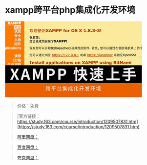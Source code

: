 # xampp跨平台php集成化开发环境

![img](../../../assets/study163/free/7a76a8fb84224584bd5654b07221668f.png)

> 价格：免费

> [官方链接：https://study.163.com/course/introduction/1209507831.htm](https://study.163.com/course/introduction/1209507831.htm)

> [阿里网盘：]()

> [百度网盘：]()

> [夸克网盘：]()
